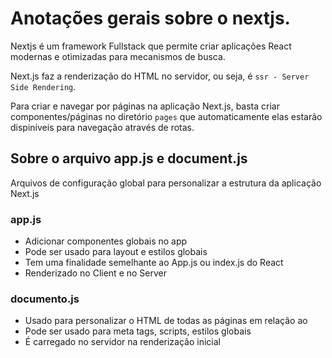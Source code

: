 # Anotações gerais sobre o nextjs.

Nextjs é um framework Fullstack que permite criar aplicações React modernas e otimizadas para mecanismos de busca.

Next.js faz a renderização do HTML no servidor, ou seja, é `ssr - Server Side Rendering`.

Para criar e navegar por páginas na aplicação Next.js, basta criar componentes/páginas no diretório `pages` que automaticamente elas estarão dispiníveis para navegação através de rotas.

## Sobre o arquivo app.js e document.js

Arquivos de configuração global para personalizar a estrutura da aplicação Next.js

### app.js

- Adicionar componentes globais no app
- Pode ser usado para layout e estilos globais
- Tem uma finalidade semelhante ao App.js ou index.js do React
- Renderizado no Client e no Server

### documento.js

- Usado para personalizar o HTML de todas as páginas em relação ao <head>
- Pode ser usado para meta tags, scripts, estilos globais
- É carregado no servidor na renderização inicial

